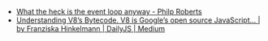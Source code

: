 * [What the heck is the event loop anyway - Philp Roberts](https://www.youtube.com/watch?v=8aGhZQkoFbQ&list=WL&index=43&t=32s)
* [Understanding V8’s Bytecode. V8 is Google’s open source JavaScript… | by Franziska Hinkelmann | DailyJS | Medium](https://medium.com/dailyjs/understanding-v8s-bytecode-317d46c94775)
